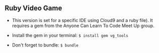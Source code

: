 ## Ruby Video Game
* This version is set for a specific IDE using Cloud9 and a ruby file). It requires a gem from the Anyone Can Learn To Code Meet Up group.

* Install the gem in your terminal:
```$ install gem vg_tools```

* Don't forget to bundle:
```$ bundle```

